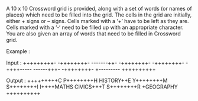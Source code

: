 A 10 x 10 Crossword grid is provided, along with a set of words (or names of places) which need to be filled into the grid. The cells in the grid are initially, either + signs or – signs. Cells marked with a ‘+’ have to be left as they are. Cells marked with a ‘-‘ need to be filled up with an appropriate character.
You are also given an array of words that need to be filled in Crossword grid.


Example :

Input :
+++++++++-
-++++++++-
-------++-
-++++++++-
-++++++++-
-++++-----
------+++-
-++++++++-
+---------
++++++++++

Output :
+++++++++C
P++++++++H
HISTORY++E
Y++++++++M
S++++++++I
I++++MATHS
CIVICS+++T
S++++++++R
+GEOGRAPHY
++++++++++
